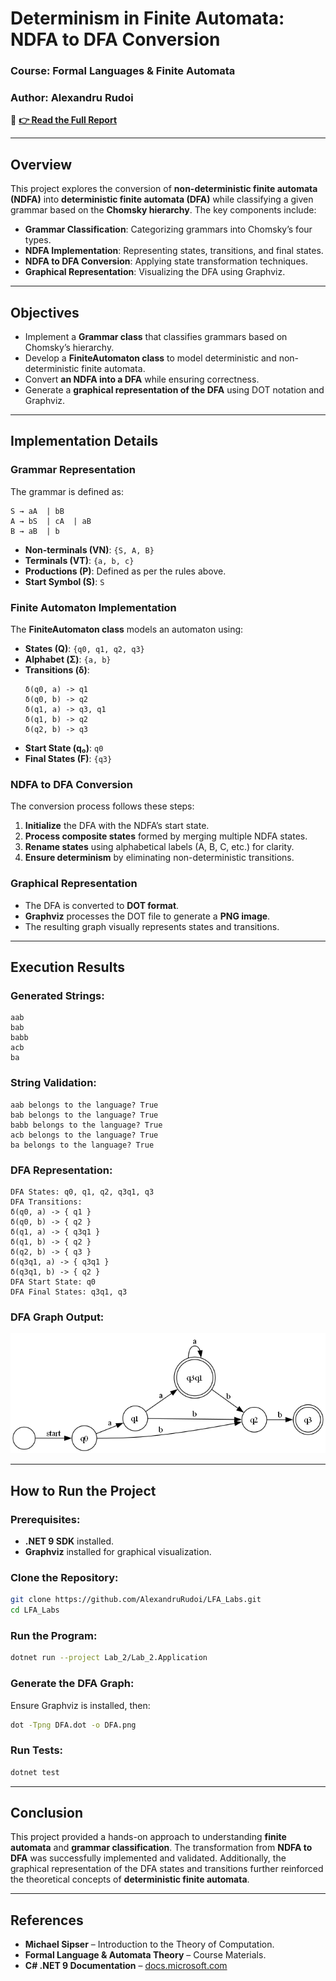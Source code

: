 # **Determinism in Finite Automata: NDFA to DFA Conversion**

### **Course**: Formal Languages & Finite Automata

### **Author**: Alexandru Rudoi

📑 **[👉 Read the Full Report](https://github.com/AlexandruRudoi/LFA_Labs/blob/Lab_2/REPORT.md)**

---

## **Overview**

This project explores the conversion of **non-deterministic finite automata (NDFA)** into **deterministic finite automata (DFA)** while classifying a given grammar based on the **Chomsky hierarchy**. The key components include:

- **Grammar Classification**: Categorizing grammars into Chomsky’s four types.
- **NDFA Implementation**: Representing states, transitions, and final states.
- **NDFA to DFA Conversion**: Applying state transformation techniques.
- **Graphical Representation**: Visualizing the DFA using Graphviz.

---

## **Objectives**

- Implement a **Grammar class** that classifies grammars based on Chomsky’s hierarchy.
- Develop a **FiniteAutomaton class** to model deterministic and non-deterministic finite automata.
- Convert **an NDFA into a DFA** while ensuring correctness.
- Generate a **graphical representation of the DFA** using DOT notation and Graphviz.

---

## **Implementation Details**

### **Grammar Representation**

The grammar is defined as:

```
S → aA  | bB
A → bS  | cA  | aB
B → aB  | b
```

- **Non-terminals (VN)**: `{S, A, B}`
- **Terminals (VT)**: `{a, b, c}`
- **Productions (P)**: Defined as per the rules above.
- **Start Symbol (S)**: `S`

### **Finite Automaton Implementation**

The **FiniteAutomaton class** models an automaton using:

- **States (Q)**: `{q0, q1, q2, q3}`
- **Alphabet (Σ)**: `{a, b}`
- **Transitions (δ)**:
  ```
  δ(q0, a) -> q1
  δ(q0, b) -> q2
  δ(q1, a) -> q3, q1
  δ(q1, b) -> q2
  δ(q2, b) -> q3
  ```
- **Start State (q₀)**: `q0`
- **Final States (F)**: `{q3}`

### **NDFA to DFA Conversion**

The conversion process follows these steps:

1. **Initialize** the DFA with the NDFA’s start state.
2. **Process composite states** formed by merging multiple NDFA states.
3. **Rename states** using alphabetical labels (A, B, C, etc.) for clarity.
4. **Ensure determinism** by eliminating non-deterministic transitions.

### **Graphical Representation**

- The DFA is converted to **DOT format**.
- **Graphviz** processes the DOT file to generate a **PNG image**.
- The resulting graph visually represents states and transitions.

---

## **Execution Results**

### **Generated Strings:**

```
aab
bab
babb
acb
ba
```

### **String Validation:**

```
aab belongs to the language? True
bab belongs to the language? True
babb belongs to the language? True
acb belongs to the language? True
ba belongs to the language? True
```

### **DFA Representation:**

```
DFA States: q0, q1, q2, q3q1, q3
DFA Transitions:
δ(q0, a) -> { q1 }
δ(q0, b) -> { q2 }
δ(q1, a) -> { q3q1 }
δ(q1, b) -> { q2 }
δ(q2, b) -> { q3 }
δ(q3q1, a) -> { q3q1 }
δ(q3q1, b) -> { q2 }
DFA Start State: q0
DFA Final States: q3q1, q3
```

### **DFA Graph Output:**

![DFA Visualization](Lab_2.Application/resources/DFA.png)

---

## **How to Run the Project**

### **Prerequisites:**

- **.NET 9 SDK** installed.
- **Graphviz** installed for graphical visualization.

### **Clone the Repository:**

```sh
git clone https://github.com/AlexandruRudoi/LFA_Labs.git
cd LFA_Labs
```

### **Run the Program:**

```sh
dotnet run --project Lab_2/Lab_2.Application
```

### **Generate the DFA Graph:**

Ensure Graphviz is installed, then:

```sh
dot -Tpng DFA.dot -o DFA.png
```

### **Run Tests:**

```sh
dotnet test
```

---

## **Conclusion**

This project provided a hands-on approach to understanding **finite automata** and **grammar classification**. The transformation from **NDFA to DFA** was successfully implemented and validated. Additionally, the graphical representation of the DFA states and transitions further reinforced the theoretical concepts of **deterministic finite automata**.

---

## **References**

- **Michael Sipser** – Introduction to the Theory of Computation.
- **Formal Language & Automata Theory** – Course Materials.
- **C# .NET 9 Documentation** – [docs.microsoft.com](https://docs.microsoft.com/en-us/dotnet/)
